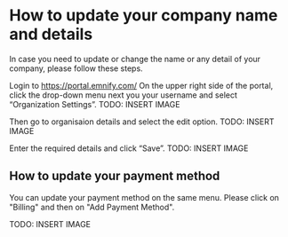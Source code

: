 # How to update your company name and details

In case you need to update or change the name or any detail of your company, please follow these steps.

Login to https://portal.emnify.com/
On the upper right side of the portal, click the drop-down menu next you your username and select “Organization Settings”.
TODO: INSERT IMAGE

Then go to organisaion details and select the edit option.
TODO: INSERT IMAGE

Enter the required details and click “Save”.
TODO: INSERT IMAGE

## How to update your payment method
You can update your payment method on the same menu.
Please click on "Billing" and then on "Add Payment Method".

TODO: INSERT IMAGE
